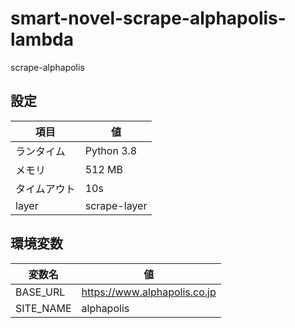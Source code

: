 # smart-novel-scrape-alphapolis-lambda
scrape-alphapolis

## 設定
| 項目 | 値 |
| ---- | ---- |
| ランタイム | Python 3.8 |
| メモリ | 512 MB |
| タイムアウト | 10s |
| layer | scrape-layer |

## 環境変数
| 変数名 | 値 |
| ---- | ---- |
| BASE_URL | https://www.alphapolis.co.jp |
| SITE_NAME | alphapolis |